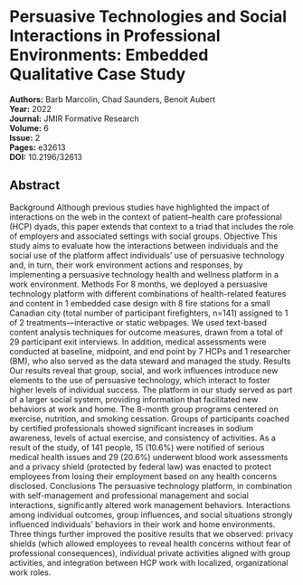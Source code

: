# Persuasive Technologies and Social Interactions in Professional Environments: Embedded Qualitative Case Study

**Authors:** Barb Marcolin, Chad Saunders, Benoit Aubert  
**Year:** 2022  
**Journal:** JMIR Formative Research  
**Volume:** 6  
**Issue:** 2  
**Pages:** e32613  
**DOI:** 10.2196/32613  

## Abstract
Background            Although previous studies have highlighted the impact of interactions on the web in the context of patient–health care professional (HCP) dyads, this paper extends that context to a triad that includes the role of employers and associated settings with social groups.                                Objective            This study aims to evaluate how the interactions between individuals and the social use of the platform affect individuals’ use of persuasive technology and, in turn, their work environment actions and responses, by implementing a persuasive technology health and wellness platform in a work environment.                                Methods            For 8 months, we deployed a persuasive technology platform with different combinations of health-related features and content in 1 embedded case design with 8 fire stations for a small Canadian city (total number of participant firefighters, n=141) assigned to 1 of 2 treatments—interactive or static webpages. We used text-based content analysis techniques for outcome measures, drawn from a total of 29 participant exit interviews. In addition, medical assessments were conducted at baseline, midpoint, and end point by 7 HCPs and 1 researcher (BM), who also served as the data steward and managed the study.                                Results            Our results reveal that group, social, and work influences introduce new elements to the use of persuasive technology, which interact to foster higher levels of individual success. The platform in our study served as part of a larger social system, providing information that facilitated new behaviors at work and home. The 8-month group programs centered on exercise, nutrition, and smoking cessation. Groups of participants coached by certified professionals showed significant increases in sodium awareness, levels of actual exercise, and consistency of activities. As a result of the study, of 141 people, 15 (10.6%) were notified of serious medical health issues and 29 (20.6%) underwent blood work assessments and a privacy shield (protected by federal law) was enacted to protect employees from losing their employment based on any health concerns disclosed.                                Conclusions            The persuasive technology platform, in combination with self-management and professional management and social interactions, significantly altered work management behaviors. Interactions among individual outcomes, group influences, and social situations strongly influenced individuals’ behaviors in their work and home environments. Three things further improved the positive results that we observed: privacy shields (which allowed employees to reveal health concerns without fear of professional consequences), individual private activities aligned with group activities, and integration between HCP work with localized, organizational work roles.

